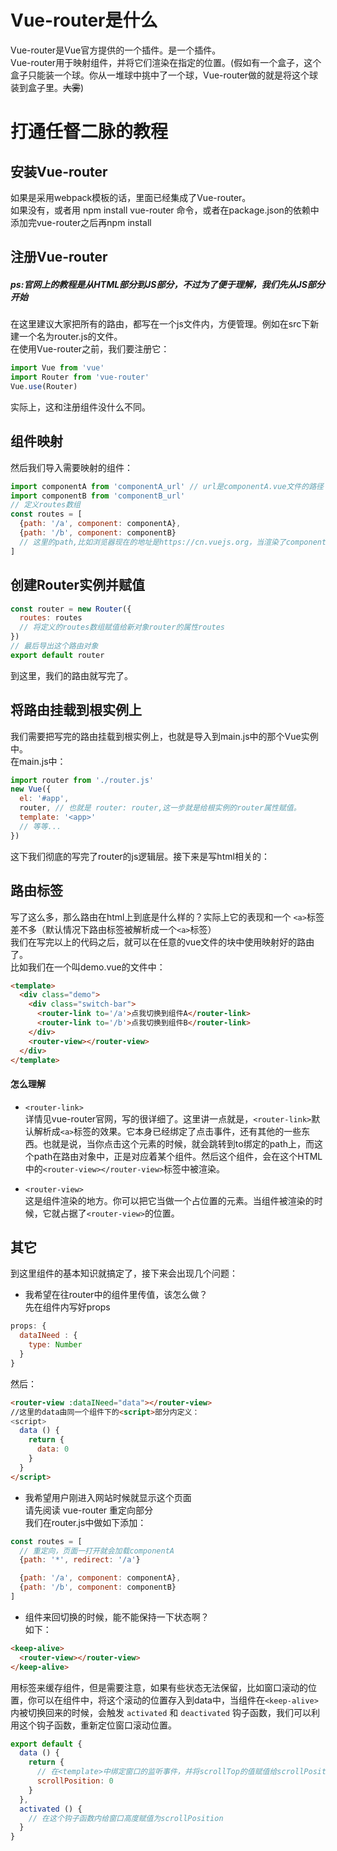 # Vue-router是什么
Vue-router是Vue官方提供的一个插件。是一个插件。<br />
Vue-router用于映射组件，并将它们渲染在指定的位置。(假如有一个盒子，这个盒子只能装一个球。你从一堆球中挑中了一个球，Vue-router做的就是将这个球装到盒子里。~~大雾~~)<br />

# 打通任督二脉的教程

## 安装Vue-router

如果是采用webpack模板的话，里面已经集成了Vue-router。<br />
如果没有，或者用 npm install vue-router 命令，或者在package.json的依赖中添加完vue-router之后再npm install<br />

## 注册Vue-router
##### ps:官网上的教程是从HTML部分到JS部分，不过为了便于理解，我们先从JS部分开始
在这里建议大家把所有的路由，都写在一个js文件内，方便管理。例如在src下新建一个名为router.js的文件。<br />
在使用Vue-router之前，我们要注册它：<br />
```js
import Vue from 'vue'
import Router from 'vue-router'
Vue.use(Router)
```
实际上，这和注册组件没什么不同。<br />

## 组件映射
然后我们导入需要映射的组件：<br />
```js
import componentA from 'componentA_url' // url是componentA.vue文件的路径
import componentB from 'componentB_url'
// 定义routes数组
const routes = [
  {path: '/a', component: componentA},
  {path: '/b', component: componentB}
  // 这里的path,比如浏览器现在的地址是https://cn.vuejs.org，当渲染了componentA之后，页面地址变为https://cn.vuejs.org/a;如果渲染了componentB,则为https://cn.vuejs.org/b
]
```
## 创建Router实例并赋值
```js
const router = new Router({
  routes: routes
  // 将定义的routes数组赋值给新对象router的属性routes
})
// 最后导出这个路由对象
export default router
```
到这里，我们的路由就写完了。<br />

## 将路由挂载到根实例上
我们需要把写完的路由挂载到根实例上，也就是导入到main.js中的那个Vue实例中。<br />
在main.js中：<br />
```js
import router from './router.js'
new Vue({
  el: '#app',
  router, // 也就是 router: router,这一步就是给根实例的router属性赋值。
  template: '<app>'
  // 等等...
})
```
这下我们彻底的写完了router的js逻辑层。接下来是写html相关的：<br />

## 路由标签
写了这么多，那么路由在html上到底是什么样的？实际上它的表现和一个 `<a>`标签差不多（默认情况下路由标签被解析成一个`<a>`标签）<br />
我们在写完以上的代码之后，就可以在任意的vue文件的<template></template>块中使用映射好的路由了。<br />
比如我们在一个叫demo.vue的文件中：
```html
<template>
  <div class="demo">
    <div class="switch-bar">
      <router-link to='/a'>点我切换到组件A</router-link>
      <router-link to='/b'>点我切换到组件B</router-link>
    </div>
    <router-view></router-view>
  </div>
</template>
```
#### 怎么理解
- `<router-link>`  <br />
详情见vue-router官网，写的很详细了。这里讲一点就是，`<router-link>`默认解析成`<a>`标签的效果。它本身已经绑定了点击事件，还有其他的一些东西。也就是说，当你点击这个元素的时候，就会跳转到to绑定的path上，而这个path在路由对象中，正是对应着某个组件。然后这个组件，会在这个HTML中的`<router-view></router-view>`标签中被渲染。

- `<router-view>`  <br />
这是组件渲染的地方。你可以把它当做一个占位置的元素。当组件被渲染的时候，它就占据了`<router-view>`的位置。<br />

## 其它
到这里组件的基本知识就搞定了，接下来会出现几个问题： <br />

- 我希望在往router中的组件里传值，该怎么做？ <br />
先在组件内写好props<br />
```js
props: {
  dataINeed : {
    type: Number
  }
}
```
然后：<br />

```html
<router-view :dataINeed="data"></router-view>
//这里的data由同一个组件下的<script>部分内定义：
<script>
  data () {
    return {
      data: 0
    }
  }
</script>
```
- 我希望用户刚进入网站时候就显示这个页面  <br />
请先阅读 vue-router 重定向部分<br />
我们在router.js中做如下添加：
```js
const routes = [
  // 重定向，页面一打开就会加载componentA
  {path: '*', redirect: '/a'}

  {path: '/a', component: componentA},
  {path: '/b', component: componentB}
]
```
- 组件来回切换的时候，能不能保持一下状态啊？ <br />
如下：<br />
```html
<keep-alive>
  <router-view></router-view>
</keep-alive>
```
用<keep-alive>标签来缓存组件，但是需要注意，如果有些状态无法保留，比如窗口滚动的位置，你可以在组件中，将这个滚动的位置存入到data中，当组件在`<keep-alive>`内被切换回来的时候，会触发 `activated` 和 `deactivated` 钩子函数，我们可以利用这个钩子函数，重新定位窗口滚动位置。

```js
export default {
  data () {
    return {
      // 在<template>中绑定窗口的监听事件，并将scrollTop的值赋值给scrollPosition，详细代码就不写了。
      scrollPosition: 0
    }
  },
  activated () {
    // 在这个钩子函数内给窗口高度赋值为scrollPosition
  }
}
```






